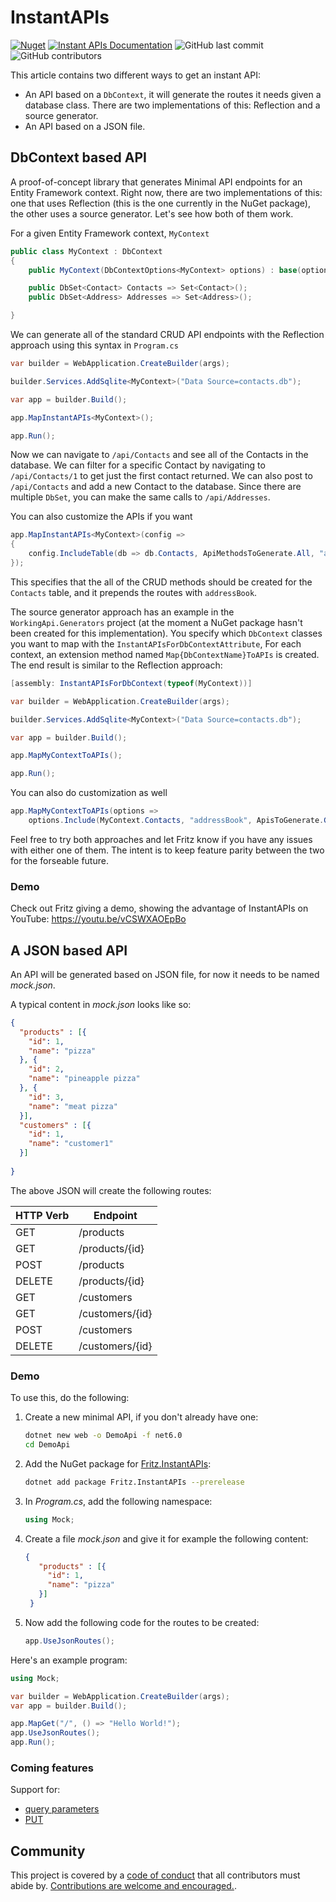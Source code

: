 # InstantAPIs

[![Nuget](https://img.shields.io/nuget/v/Fritz.InstantAPIs)](https://www.nuget.org/packages/Fritz.InstantAPIs/)
[![Instant APIs Documentation](https://img.shields.io/badge/docs-ready!-blue)](https://csharpfritz.github.io/InstantAPIs)
![GitHub last commit](https://img.shields.io/github/last-commit/csharpfritz/InstantAPIs)
![GitHub contributors](https://img.shields.io/github/contributors/csharpfritz/InstantAPIs)

This article contains two different ways to get an instant API:

- An API based on a `DbContext`, it will generate the routes it needs given a database class. There are two implementations of this: Reflection and a source generator.
- An API based on a JSON file.

## DbContext based API

A proof-of-concept library that generates Minimal API endpoints for an Entity Framework context. Right now, there are two implementations of this: one that uses Reflection (this is the one currently in the NuGet package), the other uses a source generator. Let's see how both of them work.

For a given Entity Framework context, `MyContext`

```csharp
public class MyContext : DbContext 
{
    public MyContext(DbContextOptions<MyContext> options) : base(options) {}

    public DbSet<Contact> Contacts => Set<Contact>();
    public DbSet<Address> Addresses => Set<Address>();

}
```

We can generate all of the standard CRUD API endpoints with the Reflection approach using this syntax in `Program.cs`

```csharp
var builder = WebApplication.CreateBuilder(args);

builder.Services.AddSqlite<MyContext>("Data Source=contacts.db");

var app = builder.Build();

app.MapInstantAPIs<MyContext>();

app.Run();
```

Now we can navigate to `/api/Contacts` and see all of the Contacts in the database.  We can filter for a specific Contact by navigating to `/api/Contacts/1` to get just the first contact returned.  We can also post to `/api/Contacts` and add a new Contact to the database. Since there are multiple `DbSet`, you can make the same calls to `/api/Addresses`.

You can also customize the APIs if you want
```csharp
app.MapInstantAPIs<MyContext>(config =>
{
	config.IncludeTable(db => db.Contacts, ApiMethodsToGenerate.All, "addressBook");
});
```

This specifies that the all of the CRUD methods should be created for the `Contacts` table, and it prepends the routes with `addressBook`.

The source generator approach has an example in the `WorkingApi.Generators` project (at the moment a NuGet package hasn't been created for this implementation). You specify which `DbContext` classes you want to map with the `InstantAPIsForDbContextAttribute`, For each context, an extension method named `Map{DbContextName}ToAPIs` is created. The end result is similar to the Reflection approach:

```csharp
[assembly: InstantAPIsForDbContext(typeof(MyContext))]

var builder = WebApplication.CreateBuilder(args);

builder.Services.AddSqlite<MyContext>("Data Source=contacts.db");

var app = builder.Build();

app.MapMyContextToAPIs();

app.Run();
```

You can also do customization as well
```csharp
app.MapMyContextToAPIs(options =>
	options.Include(MyContext.Contacts, "addressBook", ApisToGenerate.Get));
```

Feel free to try both approaches and let Fritz know if you have any issues with either one of them. The intent is to keep feature parity between the two for the forseable future.

### Demo

Check out Fritz giving a demo, showing the advantage of InstantAPIs on YouTube: https://youtu.be/vCSWXAOEpBo



## A JSON based API

An API will be generated based on JSON file, for now it needs to be named *mock.json*.

A typical content in *mock.json* looks like so:

```json
{
  "products" : [{
    "id": 1,
    "name": "pizza"
  }, {
    "id": 2,
    "name": "pineapple pizza"
  }, {
    "id": 3,
    "name": "meat pizza"
  }],
  "customers" : [{
    "id": 1,
    "name": "customer1"
  }]
  
}
```

The above JSON will create the following routes:

|HTTP Verb  |Endpoint  |
|---------|---------|
|  GET   | /products        |
|  GET   | /products/{id}        |
|  POST   | /products        |
|  DELETE   | /products/{id}        |
|  GET   | /customers        |
|  GET   | /customers/{id}        |
|  POST   | /customers        |
|  DELETE   | /customers/{id}        |

### Demo

To use this, do the following:

1. Create a new minimal API, if you don't already have one:

   ```bash
   dotnet new web -o DemoApi -f net6.0
   cd DemoApi 
   ```

1. Add the NuGet package for [Fritz.InstantAPIs](https://www.nuget.org/packages/Fritz.InstantAPIs/):

   ```bash
   dotnet add package Fritz.InstantAPIs --prerelease
   ```

1. In *Program.cs*, add the following namespace:

   ```csharp
   using Mock;
   ```

1. Create a file *mock.json* and give it for example the following content:

   ```json
   {
      "products" : [{
        "id": 1,
        "name": "pizza"
      }]
    }
   ```

1. Now add the following code for the routes to be created:

   ```csharp
   app.UseJsonRoutes();
   ```

Here's an example program:

```csharp
using Mock;

var builder = WebApplication.CreateBuilder(args);
var app = builder.Build();

app.MapGet("/", () => "Hello World!");
app.UseJsonRoutes();
app.Run();
```

### Coming features

Support for:

- [query parameters](https://github.com/csharpfritz/InstantAPIs/issues/40)
- [PUT](https://github.com/csharpfritz/InstantAPIs/issues/39)

## Community

This project is covered by a [code of conduct](https://github.com/csharpfritz/InstantAPIs/blob/main/CODE-OF-CONDUCT.md) that all contributors must abide by.  [Contributions are welcome and encouraged.](https://github.com/csharpfritz/InstantAPIs/blob/main/CONTRIBUTING.md).
